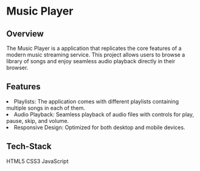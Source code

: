 <h1>Music Player</h1>
<h2>Overview</h2>
The Music Player is a application that replicates the core features of a modern music streaming service. This project allows users to browse a library of songs and enjoy seamless audio playback directly in their browser.
<h2>Features</h2>
<li>Playlists: The application comes with different playlists containing multiple songs in each of them.</li>
<li>Audio Playback: Seamless playback of audio files with controls for play, pause, skip, and volume.</li>
<li>Responsive Design: Optimized for both desktop and mobile devices.</li>

<h2>Tech-Stack</h2>
HTML5 CSS3 JavaScript
